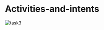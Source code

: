 # Activities-and-intents
![task3](https://user-images.githubusercontent.com/47654208/111629673-a6dd1a00-8819-11eb-868f-8fa7bf941164.gif)
